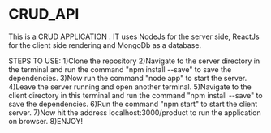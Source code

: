 # CRUD_API
This is a CRUD APPLICATION . IT uses NodeJs for the server side, ReactJs for the client side rendering and MongoDb as a database.

STEPS TO USE:
1)Clone the repository
2)Navigate to the server directory in the terminal and run the command "npm install --save" to save the dependencies.
3)Now run the command "node app" to start the server.
4)Leave the server running and open another terminal.
5)Navigate to the client directory in this terminal and run the command "npm install --save" to save  the dependencies.
6)Run the command "npm start" to start the client server.
7)Now hit the address localhost:3000/product to run the application on browser.
8)ENJOY!
